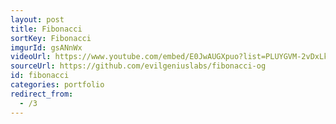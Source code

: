 ```yaml
---
layout: post
title: Fibonacci
sortKey: Fibonacci
imgurId: gsANnWx
videoUrl: https://www.youtube.com/embed/E0JwAUGXpuo?list=PLUYGVM-2vDxLknPGYbSdxxwOq1qUHfaos
sourceUrl: https://github.com/evilgeniuslabs/fibonacci-og
id: fibonacci
categories: portfolio
redirect_from:
  - /3
---
```

